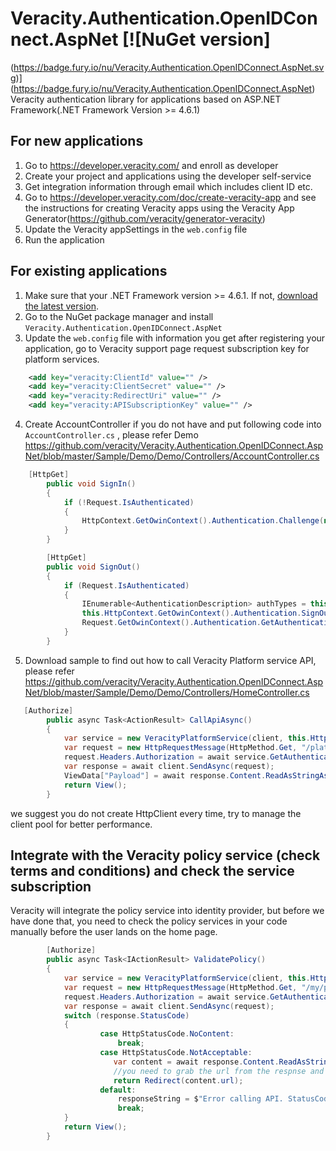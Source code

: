 # Veracity.Authentication.OpenIDConnect.AspNet [![NuGet version]
(https://badge.fury.io/nu/Veracity.Authentication.OpenIDConnect.AspNet.svg)](https://badge.fury.io/nu/Veracity.Authentication.OpenIDConnect.AspNet)
Veracity authentication library for applications based on ASP.NET Framework(.NET Framework Version >= 4.6.1)
## For new applications
1. Go to https://developer.veracity.com/ and enroll as developer
2. Create your project and applications using the developer self-service
3. Get  integration information through email which includes client ID etc. 
4. Go to https://developer.veracity.com/doc/create-veracity-app and see the instructions for creating Veracity apps using the Veracity App Generator(https://github.com/veracity/generator-veracity)
5. Update the Veracity appSettings in the `web.config` file
6. Run the application 

## For existing applications
1. Make sure that your .NET Framework version >= 4.6.1. If not, [download the latest version](https://www.microsoft.com/net/download).
2. Go to the NuGet package manager and install `Veracity.Authentication.OpenIDConnect.AspNet`
3. Update the `web.config` file with information you get after registering your application, go to Veracity support page request subscription key for platform services. 
```XML
    <add key="veracity:ClientId" value="" />
    <add key="veracity:ClientSecret" value="" />
    <add key="veracity:RedirectUri" value="" />
    <add key="veracity:APISubscriptionKey" value="" />
```
4. Create AccountController if you do not have and put following code into `AccountController.cs` , please refer Demo https://github.com/veracity/Veracity.Authentication.OpenIDConnect.AspNet/blob/master/Sample/Demo/Demo/Controllers/AccountController.cs 
```C#
    [HttpGet]
        public void SignIn()
        {
            if (!Request.IsAuthenticated)
            {
                HttpContext.GetOwinContext().Authentication.Challenge(new AuthenticationProperties { RedirectUri = "/" }, OpenIdConnectAuthenticationDefaults.AuthenticationType);
            }
        }

        [HttpGet]
        public void SignOut()
        {
            if (Request.IsAuthenticated)
            {
                IEnumerable<AuthenticationDescription> authTypes = this.HttpContext.GetOwinContext().Authentication.GetAuthenticationTypes();
                this.HttpContext.GetOwinContext().Authentication.SignOut(authTypes.Select(t => t.AuthenticationType).ToArray());
                Request.GetOwinContext().Authentication.GetAuthenticationTypes();
            }
        }
```
5. Download sample to find out how to call Veracity Platform service API, please refer https://github.com/veracity/Veracity.Authentication.OpenIDConnect.AspNet/blob/master/Sample/Demo/Demo/Controllers/HomeController.cs 
```C#
   [Authorize]
        public async Task<ActionResult> CallApiAsync()
        {
            var service = new VeracityPlatformService(client, this.HttpContext);
            var request = new HttpRequestMessage(HttpMethod.Get, "/platform/my/profile");
            request.Headers.Authorization = await service.GetAuthenticationHeaderAsync();
            var response = await client.SendAsync(request);
            ViewData["Payload"] = await response.Content.ReadAsStringAsync();
            return View();
        }
```
we suggest you do not create HttpClient every time, try to manage the client pool for better performance.

## Integrate with the Veracity policy service (check terms and conditions) and check the service subscription
Veracity will integrate the policy service into identity provider, but before we have done that, you need to check the policy services in your code manually before the user lands on the home page.  
```C#
        [Authorize]
        public async Task<IActionResult> ValidatePolicy()
        {
            var service = new VeracityPlatformService(client, this.HttpContext);
            var request = new HttpRequestMessage(HttpMethod.Get, "/my/policies/{serviceId}/validate()");
            request.Headers.Authorization = await service.GetAuthenticationHeaderAsync();
            var response = await client.SendAsync(request);
            switch (response.StatusCode)
            {
                    case HttpStatusCode.NoContent:
                        break;
                    case HttpStatusCode.NotAcceptable:
                       var content = await response.Content.ReadAsStringAsync();
                       //you need to grab the url from the respnse and redirect user to this address, Veracity will handle the following stuff. 
                       return Redirect(content.url);
                    default:
                        responseString = $"Error calling API. StatusCode=${response.StatusCode}";
                        break;
            }    
            return View();
        }
```

